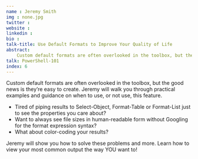 ```yaml
---
name : Jeremy Smith
img : none.jpg
twitter : 
website : 
linkedin : 
bio : 
talk-title: Use Default Formats to Improve Your Quality of Life
abstract:
    Custom default formats are often overlooked in the toolbox, but the good news is they’re easy to create. Jeremy will walk you through practical examples and guidance on when to use, or not use, this feature.
talk: PowerShell-101
index: 6
---
```


Custom default formats are often overlooked in the toolbox, but the good news is they’re easy to create. Jeremy will walk you through practical examples and guidance on when to use, or not use, this feature.

- Tired of piping results to Select-Object, Format-Table or Format-List just to see the properties you care about?
- Want to always see file sizes in human-readable form without Googling for the format expression syntax?
- What about color-coding your results?

Jeremy will show you how to solve these problems and more. Learn how to view your most common output the way YOU want to!